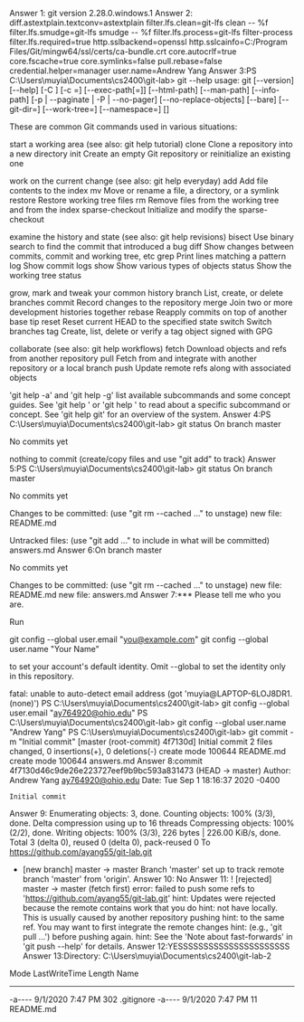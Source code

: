 Answer 1: git version 2.28.0.windows.1
Answer 2: diff.astextplain.textconv=astextplain
filter.lfs.clean=git-lfs clean -- %f
filter.lfs.smudge=git-lfs smudge -- %f
filter.lfs.process=git-lfs filter-process
filter.lfs.required=true
http.sslbackend=openssl
http.sslcainfo=C:/Program Files/Git/mingw64/ssl/certs/ca-bundle.crt
core.autocrlf=true
core.fscache=true
core.symlinks=false
pull.rebase=false
credential.helper=manager
user.name=Andrew Yang
Answer 3:PS C:\Users\muyia\Documents\cs2400\git-lab>  git --help
usage: git [--version] [--help] [-C <path>] [-c <name>=<value>]
           [--exec-path[=<path>]] [--html-path] [--man-path] [--info-path]
           [-p | --paginate | -P | --no-pager] [--no-replace-objects] [--bare]
           [--git-dir=<path>] [--work-tree=<path>] [--namespace=<name>]
           <command> [<args>]

These are common Git commands used in various situations:

start a working area (see also: git help tutorial)
   clone             Clone a repository into a new directory
   init              Create an empty Git repository or reinitialize an existing one

work on the current change (see also: git help everyday)
   add               Add file contents to the index
   mv                Move or rename a file, a directory, or a symlink
   restore           Restore working tree files
   rm                Remove files from the working tree and from the index
   sparse-checkout   Initialize and modify the sparse-checkout

examine the history and state (see also: git help revisions)
   bisect            Use binary search to find the commit that introduced a bug
   diff              Show changes between commits, commit and working tree, etc
   grep              Print lines matching a pattern
   log               Show commit logs
   show              Show various types of objects
   status            Show the working tree status

grow, mark and tweak your common history
   branch            List, create, or delete branches
   commit            Record changes to the repository
   merge             Join two or more development histories together
   rebase            Reapply commits on top of another base tip
   reset             Reset current HEAD to the specified state
   switch            Switch branches
   tag               Create, list, delete or verify a tag object signed with GPG

collaborate (see also: git help workflows)
   fetch             Download objects and refs from another repository
   pull              Fetch from and integrate with another repository or a local branch
   push              Update remote refs along with associated objects

'git help -a' and 'git help -g' list available subcommands and some
concept guides. See 'git help <command>' or 'git help <concept>'
to read about a specific subcommand or concept.
See 'git help git' for an overview of the system.
Answer 4:PS C:\Users\muyia\Documents\cs2400\git-lab> git status
On branch master

No commits yet

nothing to commit (create/copy files and use "git add" to track)
Answer 5:PS C:\Users\muyia\Documents\cs2400\git-lab> git status
On branch master

No commits yet

Changes to be committed:
  (use "git rm --cached <file>..." to unstage)
        new file:   README.md

Untracked files:
  (use "git add <file>..." to include in what will be committed)
        answers.md
Answer 6:On branch master

No commits yet

Changes to be committed:
  (use "git rm --cached <file>..." to unstage)
        new file:   README.md
        new file:   answers.md
Answer 7:*** Please tell me who you are.

Run

  git config --global user.email "you@example.com"
  git config --global user.name "Your Name"

to set your account's default identity.
Omit --global to set the identity only in this repository.

fatal: unable to auto-detect email address (got 'muyia@LAPTOP-6LOJ8DR1.(none)')
PS C:\Users\muyia\Documents\cs2400\git-lab> git config --global user.email "ay764920@ohio.edu"
PS C:\Users\muyia\Documents\cs2400\git-lab> git config --global user.name "Andrew Yang"
PS C:\Users\muyia\Documents\cs2400\git-lab> git commit -m "Initial commit"
[master (root-commit) 4f7130d] Initial commit
 2 files changed, 0 insertions(+), 0 deletions(-)
 create mode 100644 README.md
 create mode 100644 answers.md
Answer 8:commit 4f7130d46c9de26e223727eef9b9bc593a831473 (HEAD -> master)
Author: Andrew Yang <ay764920@ohio.edu>
Date:   Tue Sep 1 18:16:37 2020 -0400

    Initial commit
Answer 9: Enumerating objects: 3, done.
Counting objects: 100% (3/3), done.
Delta compression using up to 16 threads
Compressing objects: 100% (2/2), done.
Writing objects: 100% (3/3), 226 bytes | 226.00 KiB/s, done.
Total 3 (delta 0), reused 0 (delta 0), pack-reused 0
To https://github.com/ayang55/git-lab.git
 * [new branch]      master -> master
Branch 'master' set up to track remote branch 'master' from 'origin'.
Answer 10: No
Answer 11: ! [rejected]        master -> master (fetch first)
error: failed to push some refs to 'https://github.com/ayang55/git-lab.git'
hint: Updates were rejected because the remote contains work that you do
hint: not have locally. This is usually caused by another repository pushing
hint: to the same ref. You may want to first integrate the remote changes
hint: (e.g., 'git pull ...') before pushing again.
hint: See the 'Note about fast-forwards' in 'git push --help' for details.
Answer 12:YESSSSSSSSSSSSSSSSSSSSSS
Answer 13:Directory: C:\Users\muyia\Documents\cs2400\git-lab-2


Mode                LastWriteTime         Length Name
----                -------------         ------ ----
-a----         9/1/2020   7:47 PM            302 .gitignore
-a----         9/1/2020   7:47 PM             11 README.md